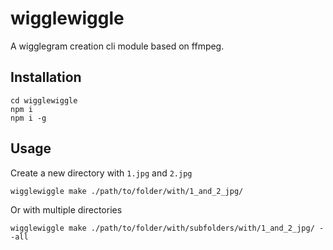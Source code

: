 # wigglewiggle
A wigglegram creation cli module based on ffmpeg.

## Installation
```
cd wigglewiggle
npm i 
npm i -g
```
## Usage
Create a new directory with ```1.jpg``` and ```2.jpg```
```
wigglewiggle make ./path/to/folder/with/1_and_2_jpg/
```
Or with multiple directories
```
wigglewiggle make ./path/to/folder/with/subfolders/with/1_and_2_jpg/ --all
```
